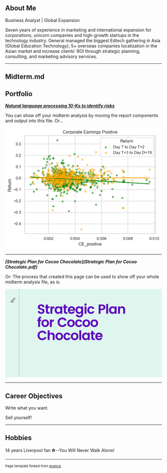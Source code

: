 ## About Me

Business Analyst | Global Expansion

Seven years of experience in marketing and international expansion for corporations, unicorn companies and high-growth startups in the technology industry. General managed the biggest Edtech gathering in Asia (Global Education Technology); 5+ overseas companies localization in the Asian market and increase clients’ ROI through strategic planning, consulting, and marketing advisory services.

---

## Midterm.md

## Portfolio

<!-- You can link to other websites, PDFs in this repo, and other pages in this repo -->

_**[Natural language processing 10-Ks to identify risks](Midterm.md)**_

You can show off your midterm analysis by moving the report components and output into this file. Or...

<img src="output_35_0.png?raw=true"/>

---

_**[Strategic Plan for Cocoo Chocolate](Strategic Plan for Cocoo Chocolate.pdf)**_

Or: The process that created this page can be used to show off your whole midterm analysis file, as is.

<img src="Title Page.jpg?raw=true"/>


---

## Career Objectives

Write what you want. 

Sell yourself!

---

## Hobbies

14 years Liverpool fan ⚽️--You Will Never Walk Alone! 

---
<p style="font-size:11px">Page template forked from <a href="https://github.com/evanca/quick-portfolio">evanca</a></p>
<!-- Remove above link if you don't want to attibute -->
